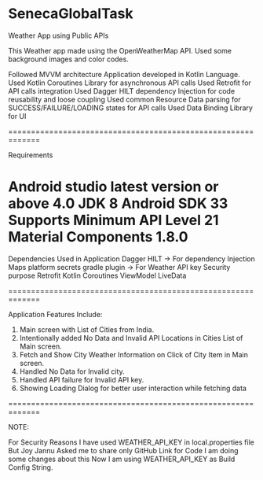 # SenecaGlobalTask
Weather App using Public APIs

This Weather app made using the OpenWeatherMap API. Used some background images and color codes.

Followed MVVM architecture
Application developed in Kotlin Language.
Used Kotlin Coroutines Library for asynchronous API calls
Used Retrofit for API calls integration
Used Dagger HILT dependency Injection for code reusability and loose coupling
Used common Resource Data parsing for SUCCESS/FAILURE/LOADING states for API calls
Used Data Binding Library for UI

=============================================================

Requirements

Android studio latest version or above 4.0
JDK 8
Android SDK 33
Supports Minimum API Level 21
Material Components 1.8.0
=============================================================

Dependencies Used in Application
Dagger HILT -> For dependency Injection
Maps platform secrets gradle plugin -> For Weather API key Security purpose
Retrofit
Kotlin Coroutines
ViewModel
LiveData

=============================================================

Application Features Include:
1. Main screen with List of Cities from India.
2. Intentionally added No Data and Invalid API Locations in Cities List of Main screen.
3. Fetch and Show City Weather Information on Click of City Item in Main screen.
4. Handled No Data for Invalid city.
5. Handled API failure for Invalid API key.
6. Showing Loading Dialog for better user interaction while fetching data

=============================================================


NOTE:

For Security Reasons I have used WEATHER_API_KEY in local.properties file
But Joy Jannu Asked me to share only GitHub Link for Code I am doing some changes about this
Now I am using WEATHER_API_KEY as Build Config String.
